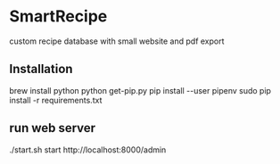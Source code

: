 # SmartRecipe

custom recipe database with small website and pdf export

## Installation

brew install python
python get-pip.py
pip install --user pipenv
sudo pip install -r requirements.txt

## run web server

./start.sh start
http://localhost:8000/admin